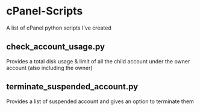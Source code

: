 # cPanel-Scripts

A list of cPanel python scripts I've created

## check_account_usage.py 
Provides a total disk usage & limit of all the child account under the owner account (also including the owner)

## terminate_suspended_account.py
Provides a list of suspended account and gives an option to terminate them
